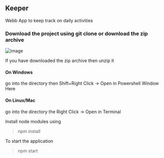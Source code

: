 ## Keeper
Webb App to keep track on daily activities


### Download the project using git clone or download the zip archive
![image](https://user-images.githubusercontent.com/57061799/236795967-9795a0a4-9080-4a5d-b0eb-675e160be787.png)


If you have downloaded the zip archive then unzip it

#### On Windows
go into the directory then Shift+Right Click -> Open in Powershell Window Here

#### On Linux/Mac
go into the directory the Right Click -> Open in Terminal

Install node modules using
> npm install


To start the application
> npm start


